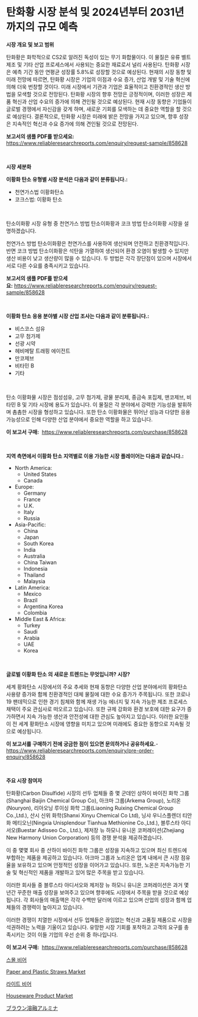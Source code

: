 <p><h1>탄화황 시장 분석 및 2024년부터 2031년까지의 규모 예측</h1></p><p><strong>시장 개요 및 보고 범위</strong></p>
<p><p>탄화황은 화학적으로 CS2로 알려진 독성이 있는 무기 화합물이다. 이 물질은 유류 벨트 제조 및 기타 산업 프로세스에서 사용되는 중요한 재료로서 널리 사용된다. 탄화황 시장은 예측 기간 동안 연평균 성장률 5.8%로 성장할 것으로 예상된다. 현재의 시장 동향 및 미래 전망에 따르면, 탄화황 시장은 기업의 이점과 수요 증가, 산업 개발 및 기술 혁신에 의해 더욱 번창할 것이다. 미래 시장에서 기관과 기업은 효율적이고 친환경적인 생산 방법을 모색할 것으로 전망된다. 탄화황 시장의 향후 전망은 긍정적이며, 이러한 성장은 제품 혁신과 산업 수요의 증가에 의해 견인될 것으로 예상된다. 현재 시장 동향은 기업들이 글로벌 경쟁에서 자신감을 갖게 하며, 새로운 기회를 모색하는 데 중요한 역할을 할 것으로 예상된다. 결론적으로, 탄화황 시장은 미래에 밝은 전망을 가지고 있으며, 향후 성장은 지속적인 혁신과 수요 증가에 의해 견인될 것으로 전망된다.</p></p>
<p><strong>보고서의 샘플 PDF를 받으세요:</strong> <a href="https://www.reliableresearchreports.com/enquiry/request-sample/858628">https://www.reliableresearchreports.com/enquiry/request-sample/858628</a></p>
<p>&nbsp;</p>
<p><strong>시장 세분화</strong></p>
<p><strong>이황화 탄소 유형별 시장 분석은 다음과 같이 분류됩니다.:</strong></p>
<p><ul><li>천연가스법 이황화탄소</li><li>코크스법: 이황화 탄소</li></ul></p>
<p>&nbsp;</p>
<p><p>탄소이화황 시장 유형 중 천연가스 방법 탄소이화황과 코크 방법 탄소이화황 시장을 설명하겠습니다. </p><p>천연가스 방법 탄소이화황은 천연가스를 사용하여 생산되며 안전하고 친환경적입니다. 반면 코크 방법 탄소이화황은 석탄을 가열하여 생산되어 환경 오염이 발생할 수 있지만 생산 비용이 낮고 생산량이 많을 수 있습니다. 두 방법은 각각 장단점이 있으며 시장에서 서로 다른 수요를 충족시키고 있습니다.</p></p>
<p><strong>보고서의 샘플 PDF를 받으세요:</strong>&nbsp;<a href="https://www.reliableresearchreports.com/enquiry/request-sample/858628">https://www.reliableresearchreports.com/enquiry/request-sample/858628</a></p>
<p>&nbsp;</p>
<p><strong> 이황화 탄소 응용 분야별 시장 산업 조사는 다음과 같이 분류됩니다.:</strong></p>
<p><ul><li>비스코스 섬유</li><li>고무 첨가제</li><li>선광 시약</li><li>헤비메탈 트래핑 에이전트</li><li>만코제브</li><li>비타민 B</li><li>기타</li></ul></p>
<p>&nbsp;</p>
<p><p>탄소 이황화물 시장은 점성섬유, 고무 첨가제, 광물 분리제, 중금속 포집제, 맨코제브, 비타민 B 및 기타 시장에 용도가 있습니다. 이 물질은 각 분야에서 강력한 기능성을 발휘하며 촘촘한 시장을 형성하고 있습니다. 또한 탄소 이황화물은 뛰어난 성능과 다양한 응용 가능성으로 인해 다양한 산업 분야에서 중요한 역할을 하고 있습니다.</p></p>
<p><strong>이 보고서 구매:</strong>&nbsp; <a href="https://www.reliableresearchreports.com/purchase/858628">https://www.reliableresearchreports.com/purchase/858628</a></p>
<p>&nbsp;</p>
<p><strong>지역 측면에서 이황화 탄소 지역별로 이용 가능한 시장 플레이어는 다음과 같습니다.:</strong></p>
<p><ul>
    <li>
        North America:
        <ul>
            <li>United States</li>
            <li>Canada</li>
        </ul>
    </li>
    <li>
        Europe:
        <ul>
            <li>Germany</li>
            <li>France</li>
            <li>U.K.</li>
            <li>Italy</li>
            <li>Russia</li>
        </ul>
    </li>
    <li>
        Asia-Pacific:
        <ul>
            <li>China</li>
            <li>Japan</li>
            <li>South Korea</li>
            <li>India</li>
            <li>Australia</li>
            <li>China Taiwan</li>
            <li>Indonesia</li>
            <li>Thailand</li>
            <li>Malaysia</li>
        </ul>
    </li>
    <li>
        Latin America:
        <ul>
            <li>Mexico</li>
            <li>Brazil</li>
            <li>Argentina Korea</li>
            <li>Colombia</li>
        </ul>
    </li>
    <li>
        Middle East & Africa:
        <ul>
            <li>Turkey</li>
            <li>Saudi</li>
            <li>Arabia</li>
            <li>UAE</li>
            <li>Korea</li>
        </ul>
    </li>
    </ul></p>
<p>&nbsp;</p>
<p><strong>글로벌 이황화 탄소 의 새로운 트렌드는 무엇입니까? 시장?</strong></p>
<p><p>세계 황화탄소 시장에서의 주요 추세와 현재 동향은 다양한 산업 분야에서의 황화탄소 사용량 증가와 함께 친환경적인 대체 물질에 대한 수요 증가가 주목됩니다. 또한 코로나19 팬데믹으로 인한 경기 침체와 함께 재생 가능 에너지 및 지속 가능한 제조 프로세스 채택이 주요 관심사로 떠오르고 있습니다. 또한 규제 강화와 환경 보호에 대한 요구가 증가하면서 지속 가능한 생산과 안전성에 대한 관심도 높아지고 있습니다. 이러한 요인들이 전 세계 황화탄소 시장에 영향을 미치고 있으며 미래에도 중요한 동향으로 지속될 것으로 예상됩니다.</p></p>
<p><strong>이 보고서를 구매하기 전에 궁금한 점이 있으면 문의하거나 공유하세요.</strong>- <a href="https://www.reliableresearchreports.com/enquiry/pre-order-enquiry/858628">https://www.reliableresearchreports.com/enquiry/pre-order-enquiry/858628</a></p>
<p>&nbsp;</p>
<p><strong>주요 시장 참여자</strong></p>
<p><p>탄화황(Carbon Disulfide) 시장의 선두 업체들 중 몇 군데인 상하이 바이진 화학 그룹(Shanghai Baijin Chemical Group Co), 아크마 그룹(Arkema Group), 노리온(Nouryon), 리아오닝 루이싱 화학 그룹(Liaoning Ruixing Chemical Group Co.,Ltd.), 산시 신위 화학(Shanxi Xinyu Chemical Co Ltd), 닝샤 우니스플렌더 티안화 메티오닌(Ningxia Unisplendour Tianhua Methionine Co.,Ltd.), 블루스타 아디서오(Buestar Adisseo Co., Ltd.), 제저장 뉴 하모니 유니온 코퍼레이션(Zhejiang New Harmony Union Corporation) 등의 경쟁 분석을 제공하겠습니다. </p><p>이 중 몇몇 회사 중 산하이 바이진 화학 그룹은 성장을 지속하고 있으며 최신 트렌드에 부합하는 제품을 제공하고 있습니다. 아크마 그룹과 노리온은 업계 내에서 큰 시장 점유율을 보유하고 있으며 안정적인 성장을 이어가고 있습니다. 또한, 노온은 지속가능한 기술 및 혁신적인 제품을 개발하고 있어 많은 주목을 받고 있습니다. </p><p>이러한 회사들 중 블루스타 아디서오와 제저장 뉴 하모니 유니온 코퍼레이션은 과거 몇 년간 꾸준한 매출 성장을 보여주고 있으며 향후에도 시장에서 주목을 받을 것으로 예상됩니다. 각 회사들의 매출액은 각각 수백만 달러에 이르고 있으며 산업의 성장과 함께 업체들의 경쟁력이 높아지고 있습니다.</p><p>이러한 경쟁이 치열한 시장에서 선두 업체들은 끊임없는 혁신과 고품질 제품으로 시장을 석권하려는 노력을 기울이고 있습니다. 유망한 시장 기회를 포착하고 고객의 요구를 충족시키는 것이 이들 기업의 우선 순위 중 하나입니다.</p></p>
<p><strong>이 보고서 구매:</strong>&nbsp;&nbsp;<a href="https://www.reliableresearchreports.com/purchase/858628">https://www.reliableresearchreports.com/purchase/858628</a></p>
<p><p><a href="https://github.com/CliftonFisher9067/Market-Research-Report-List-1/blob/main/52908084933.md">스몰 비어</a></p><p><a href="https://github.com/juancolorado15/Market-Research-Report-List-1/blob/main/paper-and-plastic-straws-market.md">Paper and Plastic Straws Market</a></p><p><a href="https://github.com/vskv4779xr1/Market-Research-Report-List-1/blob/main/69996524932.md">라이트 비어</a></p><p><a href="https://github.com/mahnoor2003/Market-Research-Report-List-3/blob/main/houseware-product-market.md">Houseware Product Market</a></p><p><a href="https://medium.com/@barbarakss89/%E8%8C%B6%E8%89%B2%E3%81%AE%E8%9E%8D%E5%90%88%E3%82%A2%E3%83%AB%E3%83%9F%E3%83%8A%E5%B8%82%E5%A0%B4%E3%81%AE%E8%A6%8F%E6%A8%A1%E3%81%A8%E5%B8%82%E5%A0%B4%E5%8B%95%E5%90%91-%E5%AE%8C%E5%85%A8%E3%81%AA%E6%A5%AD%E7%95%8C%E6%A6%82%E8%A6%81-2024%E5%B9%B4%E3%81%8B%E3%82%892031%E5%B9%B4%E3%81%BE%E3%81%A7-580f7be4df00">ブラウン溶融アルミナ</a></p></p>
